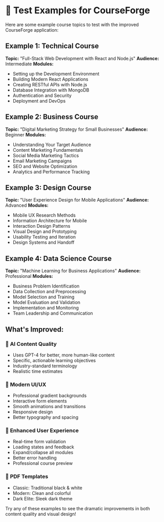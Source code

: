 # 🧪 Test Examples for CourseForge

Here are some example course topics to test with the improved CourseForge application:

## Example 1: Technical Course
**Topic:** "Full-Stack Web Development with React and Node.js"
**Audience:** Intermediate
**Modules:**
- Setting up the Development Environment
- Building Modern React Applications
- Creating RESTful APIs with Node.js
- Database Integration with MongoDB
- Authentication and Security
- Deployment and DevOps

## Example 2: Business Course
**Topic:** "Digital Marketing Strategy for Small Businesses"
**Audience:** Beginner
**Modules:**
- Understanding Your Target Audience
- Content Marketing Fundamentals
- Social Media Marketing Tactics
- Email Marketing Campaigns
- SEO and Website Optimization
- Analytics and Performance Tracking

## Example 3: Design Course
**Topic:** "User Experience Design for Mobile Applications"
**Audience:** Advanced
**Modules:**
- Mobile UX Research Methods
- Information Architecture for Mobile
- Interaction Design Patterns
- Visual Design and Prototyping
- Usability Testing and Iteration
- Design Systems and Handoff

## Example 4: Data Science Course
**Topic:** "Machine Learning for Business Applications"
**Audience:** Professional
**Modules:**
- Business Problem Identification
- Data Collection and Preprocessing
- Model Selection and Training
- Model Evaluation and Validation
- Implementation and Monitoring
- Team Leadership and Communication

## What's Improved:

### 🤖 **AI Content Quality**
- Uses GPT-4 for better, more human-like content
- Specific, actionable learning objectives
- Industry-standard terminology
- Realistic time estimates

### 🎨 **Modern UI/UX**
- Professional gradient backgrounds
- Interactive form elements
- Smooth animations and transitions
- Responsive design
- Better typography and spacing

### 📱 **Enhanced User Experience**
- Real-time form validation
- Loading states and feedback
- Expand/collapse all modules
- Better error handling
- Professional course preview

### 📄 **PDF Templates**
- Classic: Traditional black & white
- Modern: Clean and colorful 
- Dark Elite: Sleek dark theme

Try any of these examples to see the dramatic improvements in both content quality and visual design! 